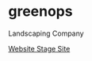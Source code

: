 # greenops
Landscaping Company

[Website Stage Site](https://toastertom.github.io/greenops-unbranded/)
